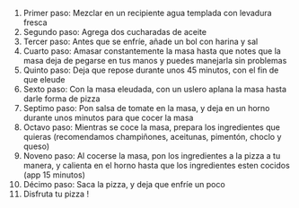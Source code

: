 <ol>

<li> Primer paso: Mezclar en un recipiente agua templada con levadura fresca </li>
<li> Segundo paso: Agrega dos cucharadas de aceite </li>
<li> Tercer paso: Antes que se enfríe, añade un bol con harina y sal </li>
<li> Cuarto paso: Amasar constantemente la masa hasta que notes que la masa deja de pegarse en tus manos y puedes manejarla sin problemas </li>
<li> Quinto paso: Deja que repose durante unos 45 minutos, con el fin de que eleude </li>
<li> Sexto paso: Con la masa eleudada, con un uslero aplana la masa hasta darle forma de pizza </li>
<li> Septimo paso: Pon salsa de tomate en la masa, y deja en un horno durante unos minutos para que cocer la masa </li>
<li> Octavo paso: Mientras se coce la masa, prepara los ingredientes que quieras (recomendamos champiñones, aceitunas, pimentón, choclo y queso)
<li> Noveno paso: Al cocerse la masa, pon los ingredientes a la pizza a tu manera, y calienta en el horno hasta que los ingredientes esten cocidos (app 15 minutos)
<li> Décimo paso: Saca la pizza, y deja que enfríe un poco </li>
<li> Disfruta tu pizza ! </li>

</ol>